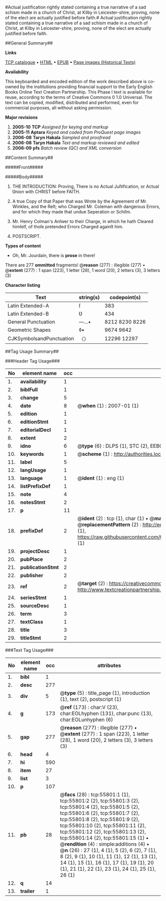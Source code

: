 #Actual justification rightly stated containing a true narrative of a sad schism made in a church of Christ, at Kilby in Leicester-shire, proving, none of the elect are actually justified before faith.#
Actual justification rightly stated containing a true narrative of a sad schism made in a church of Christ, at Kilby in Leicester-shire, proving, none of the elect are actually justified before faith.

##General Summary##

**Links**

[TCP catalogue](http://www.ota.ox.ac.uk/tcp/)  • 
[HTML](http://tei.it.ox.ac.uk/tcp/Texts-HTML/free/A26/A26316.html)  • 
[EPUB](http://tei.it.ox.ac.uk/tcp/Texts-EPUB/free/A26/A26316.epub) • 
[Page images (Historical Texts)](https://data.historicaltexts.jisc.ac.uk/view?pubId=eebo-12186774e&pageId=eebo-12186774e-55801-1)

**Availability**

This keyboarded and encoded edition of the
	       work described above is co-owned by the institutions
	       providing financial support to the Early English Books
	       Online Text Creation Partnership. This Phase I text is
	       available for reuse, according to the terms of Creative
	       Commons 0 1.0 Universal. The text can be copied,
	       modified, distributed and performed, even for
	       commercial purposes, all without asking permission.

**Major revisions**

1. __2005-10__ __TCP__ *Assigned for keying and markup*
1. __2005-11__ __Aptara__ *Keyed and coded from ProQuest page images*
1. __2006-08__ __Taryn Hakala__ *Sampled and proofread*
1. __2006-08__ __Taryn Hakala__ *Text and markup reviewed and edited*
1. __2006-09__ __pfs__ *Batch review (QC) and XML conversion*

##Content Summary##

#####Front#####

#####Body#####

1. THE
INTRODUCTION:
Proving, There is no Actual Juſtification,
or Actual Ʋnion with CHRIST before
FAITH.

1. A true Copy of that Paper that was
Wrote by the Agreement of Mr. Winkles, and
the Reſt; who Charged Mr. Coleman with
dangerous Errors, and for which they made
that undue Seperation or Schiſm.

1. Mr. Henry Colman's Anſwer to their
Charge, in which he hath Cleared himſelf, of
thoſe pretended Errors Charged againſt him.

1. POSTSCRIPT.

**Types of content**

  * Oh, Mr. Jourdain, there is **prose** in there!

There are 277 **ommitted** fragments! 
 @__reason__ (277) : illegible (277)  •  @__extent__ (277) : 1 span (223), 1 letter (28), 1 word (20), 2 letters (3), 3 letters (3)

**Character listing**


|Text|string(s)|codepoint(s)|
|---|---|---|
|Latin Extended-A|ſ|383|
|Latin Extended-B|Ʋ|434|
|General Punctuation|—…•|8212 8230 8226|
|Geometric Shapes|◊▪|9674 9642|
|CJKSymbolsandPunctuation|〈〉|12296 12297|

##Tag Usage Summary##

###Header Tag Usage###

|No|element name|occ|attributes|
|---|---|---|---|
|1.|__availability__|1||
|2.|__biblFull__|1||
|3.|__change__|5||
|4.|__date__|8| @__when__ (1) : 2007-01 (1)|
|5.|__edition__|1||
|6.|__editionStmt__|1||
|7.|__editorialDecl__|1||
|8.|__extent__|2||
|9.|__idno__|6| @__type__ (6) : DLPS (1), STC (2), EEBO-CITATION (1), OCLC (1), VID (1)|
|10.|__keywords__|1| @__scheme__ (1) : http://authorities.loc.gov/ (1)|
|11.|__label__|5||
|12.|__langUsage__|1||
|13.|__language__|1| @__ident__ (1) : eng (1)|
|14.|__listPrefixDef__|1||
|15.|__note__|4||
|16.|__notesStmt__|2||
|17.|__p__|11||
|18.|__prefixDef__|2| @__ident__ (2) : tcp (1), char (1)  •  @__matchPattern__ (2) : ([0-9\-]+):([0-9IVX]+) (1), (.+) (1)  •  @__replacementPattern__ (2) : http://eebo.chadwyck.com/downloadtiff?vid=$1&page=$2 (1), https://raw.githubusercontent.com/textcreationpartnership/Texts/master/tcpchars.xml#$1 (1)|
|19.|__projectDesc__|1||
|20.|__pubPlace__|2||
|21.|__publicationStmt__|2||
|22.|__publisher__|2||
|23.|__ref__|2| @__target__ (2) : https://creativecommons.org/publicdomain/zero/1.0/ (1), http://www.textcreationpartnership.org/docs/. (1)|
|24.|__seriesStmt__|1||
|25.|__sourceDesc__|1||
|26.|__term__|3||
|27.|__textClass__|1||
|28.|__title__|3||
|29.|__titleStmt__|2||


###Text Tag Usage###

|No|element name|occ|attributes|
|---|---|---|---|
|1.|__bibl__|1||
|2.|__desc__|277||
|3.|__div__|5| @__type__ (5) : title_page (1), introduction (1), text (2), postscript (1)|
|4.|__g__|173| @__ref__ (173) : char:V (23), char:EOLhyphen (131), char:punc (13), char:EOLunhyphen (6)|
|5.|__gap__|277| @__reason__ (277) : illegible (277)  •  @__extent__ (277) : 1 span (223), 1 letter (28), 1 word (20), 2 letters (3), 3 letters (3)|
|6.|__head__|4||
|7.|__hi__|590||
|8.|__item__|27||
|9.|__list__|3||
|10.|__p__|107||
|11.|__pb__|28| @__facs__ (28) : tcp:55801:1 (1), tcp:55801:2 (2), tcp:55801:3 (2), tcp:55801:4 (2), tcp:55801:5 (2), tcp:55801:6 (2), tcp:55801:7 (2), tcp:55801:8 (2), tcp:55801:9 (2), tcp:55801:10 (2), tcp:55801:11 (2), tcp:55801:12 (2), tcp:55801:13 (2), tcp:55801:14 (2), tcp:55801:15 (1)  •  @__rendition__ (4) : simple:additions (4)  •  @__n__ (26) : 27 (1), 4 (1), 5 (2), 6 (2), 7 (1), 8 (2), 9 (1), 10 (1), 11 (1), 12 (1), 13 (1), 14 (1), 15 (1), 16 (1), 17 (1), 19 (1), 20 (1), 21 (1), 22 (1), 23 (1), 24 (1), 25 (1), 26 (1)|
|12.|__q__|14||
|13.|__trailer__|1||
